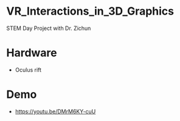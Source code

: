 # VR_Interactions_in_3D_Graphics
STEM Day Project with Dr. Zichun

# Hardware
- Oculus rift

# Demo
- https://youtu.be/DMrM6KY-cuU

